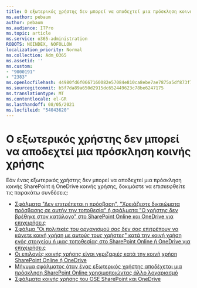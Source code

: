```yaml
---
title: Ο εξωτερικός χρήστης δεν μπορεί να αποδεχτεί μια πρόσκληση κοινής χρήσης
ms.author: pebaum
author: pebaum
ms.audience: ITPro
ms.topic: article
ms.service: o365-administration
ROBOTS: NOINDEX, NOFOLLOW
localization_priority: Normal
ms.collection: Adm_O365
ms.assetid: ''
ms.custom:
- "9000191"
- "2383"
ms.openlocfilehash: 44980fd6f0667160082e57084e810ca8ebe7ae7875a5df873f7a367629924cc7
ms.sourcegitcommit: b5f7da89a650d2915dc652449623c78be6247175
ms.translationtype: MT
ms.contentlocale: el-GR
ms.lasthandoff: 08/05/2021
ms.locfileid: "54043620"
---
```

# <a name="external-user-is-unable-to-accept-a-sharing-invitation"></a>Ο εξωτερικός χρήστης δεν μπορεί να αποδεχτεί μια πρόσκληση κοινής χρήσης

Εάν ένας εξωτερικός χρήστης δεν μπορεί να αποδεχτεί μια πρόσκληση κοινής SharePoint ή OneDrive κοινής χρήσης, δοκιμάστε να επισκεφθείτε τις παρακάτω συνδέσεις: 

- [Σφάλματα "Δεν επιτρέπεται η πρόσβαση", "Χρειάζεστε δικαιώματα πρόσβασης σε αυτήν την τοποθεσία" ή σφάλματα "Ο χρήστης δεν βρέθηκε στον κατάλογο" στο SharePoint Online και OneDrive για επιχειρήσεις](https://docs.microsoft.com/sharepoint/support/administration/access-denied-or-need-permission-error-sharepoint-online-or-onedrive-for-business)
- [Σφάλμα "Οι πολιτικές του οργανισμού σας δεν σας επιτρέπουν να κάνετε κοινή χρήση με αυτούς τους χρήστες" κατά την κοινή χρήση ενός στοιχείου ή μιας τοποθεσίας στο SharePoint Online ή OneDrive για επιχειρήσεις](https://docs.microsoft.com/sharepoint/support/administration/organization-policies-do-not-allow-you-to-share-with-users-error)
- [Οι επιλογές κοινής χρήσης είναι γκριζαριές κατά την κοινή χρήση SharePoint Online ή OneDrive](https://docs.microsoft.com/sharepoint/support/administration/sharing-options-grayed-out-when-sharing-from-sharepoint-online-or-onedrive)
- [Μήνυμα σφάλματος όταν ένας εξωτερικός χρήστης αποδέχεται μια πρόσκληση SharePoint Online χρησιμοποιώντας άλλο λογαριασμό](https://docs.microsoft.com/sharepoint/support/sharing-and-permissions/error-when-external-user-accepts-an-invitation-by-using-another-account)
- [Σφάλματα κοινής χρήσης του OSE SharePoint και OneDrive](https://docs.microsoft.com/sharepoint/sharepoint-onedrive-error-message)




